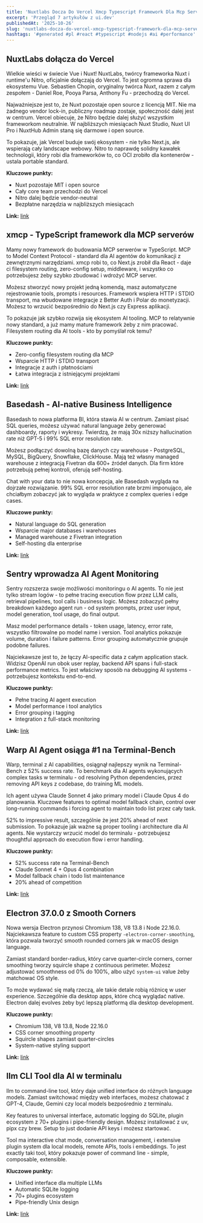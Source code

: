 ```yaml
---
title: 'Nuxtlabs Docza Do Vercel Xmcp Typescript Framework Dla Mcp Serverw Basedash Ai Native Business Intelligence'
excerpt: 'Przegląd 7 artykułów z ui.dev'
publishedAt: '2025-10-26'
slug: 'nuxtlabs-docza-do-vercel-xmcp-typescript-framework-dla-mcp-serverw-basedash-ai-native-business-intelligence'
hashtags: '#generated #pl #react #typescript #nodejs #ai #performance'
---
```


## NuxtLabs dołącza do Vercel

Wielkie wieści w świecie Vue i Nuxt! NuxtLabs, twórcy frameworka Nuxt i runtime'u Nitro, oficjalnie dołączają do Vercel. To jest ogromna sprawa dla ekosystemu Vue. Sebastien Chopin, oryginalny twórca Nuxt, razem z całym zespołem - Daniel Roe, Pooya Parsa, Anthony Fu - przechodzą do Vercel.

Najważniejsze jest to, że Nuxt pozostaje open source z licencją MIT. Nie ma żadnego vendor lock-in, publiczny roadmap zostaje, społeczność dalej jest w centrum. Vercel obiecuje, że Nitro będzie dalej służyć wszystkim frameworkom neutralnie. W najbliższych miesiącach Nuxt Studio, Nuxt UI Pro i NuxtHub Admin staną się darmowe i open source.

To pokazuje, jak Vercel buduje swój ekosystem - nie tylko Next.js, ale wspierają cały landscape webowy. Nitro to naprawdę solidny kawałek technologii, który robi dla frameworków to, co OCI zrobiło dla kontenerów - ustala portable standard.

**Kluczowe punkty:**
- Nuxt pozostaje MIT i open source
- Cały core team przechodzi do Vercel
- Nitro dalej będzie vendor-neutral
- Bezpłatne narzędzia w najbliższych miesiącach

**Link:** [link](https://vercel.com/blog/nuxtlabs-joins-vercel)

## xmcp - TypeScript framework dla MCP serverów

Mamy nowy framework do budowania MCP serwerów w TypeScript. MCP to Model Context Protocol - standard dla AI agentów do komunikacji z zewnętrznymi narzędziami. xmcp robi to, co Next.js zrobił dla React - daje ci filesystem routing, zero-config setup, middleware, i wszystko co potrzebujesz żeby szybko zbudować i wdrożyć MCP server.

Możesz stworzyć nowy projekt jedną komendą, masz automatyczne rejestrowanie tools, prompts i resources. Framework wspiera HTTP i STDIO transport, ma wbudowane integracje z Better Auth i Polar do monetyzacji. Możesz to wrzucić bezpośrednio do Next.js czy Express aplikacji.

To pokazuje jak szybko rozwija się ekosystem AI tooling. MCP to relatywnie nowy standard, a już mamy mature framework żeby z nim pracować. Filesystem routing dla AI tools - kto by pomyślał rok temu?

**Kluczowe punkty:**
- Zero-config filesystem routing dla MCP
- Wsparcie HTTP i STDIO transport
- Integracje z auth i płatnościami
- Łatwa integracja z istniejącymi projektami

**Link:** [link](https://xmcp.dev/)

## Basedash - AI-native Business Intelligence

Basedash to nowa platforma BI, która stawia AI w centrum. Zamiast pisać SQL queries, możesz używać natural language żeby generować dashboardy, raporty i wykresy. Twierdzą, że mają 30x niższy hallucination rate niż GPT-5 i 99% SQL error resolution rate.

Możesz podłączyć dowolną bazę danych czy warehouse - PostgreSQL, MySQL, BigQuery, Snowflake, ClickHouse. Mają też własny managed warehouse z integracją Fivetran dla 600+ źródeł danych. Dla firm które potrzebują pełnej kontroli, oferują self-hosting.

Chat with your data to nie nowa koncepcja, ale Basedash wygląda na dojrzałe rozwiązanie. 99% SQL error resolution rate brzmi imponująco, ale chciałbym zobaczyć jak to wygląda w praktyce z complex queries i edge cases.

**Kluczowe punkty:**
- Natural language do SQL generation
- Wsparcie major databases i warehouses
- Managed warehouse z Fivetran integration
- Self-hosting dla enterprise

**Link:** [link](https://www.basedash.com/)

## Sentry wprowadza AI Agent Monitoring

Sentry rozszerza swoje możliwości monitoringu o AI agents. To nie jest tylko stream logów - to pełne tracing execution flow przez LLM calls, retrieval pipelines, tool calls i business logic. Możesz zobaczyć pełny breakdown każdego agent run - od system prompts, przez user input, model generation, tool usage, do final output.

Masz model performance details - token usage, latency, error rate, wszystko filtrowalne po model name i version. Tool analytics pokazuje volume, duration i failure patterns. Error grouping automatycznie grupuje podobne failures.

Najciekawsze jest to, że łączy AI-specific data z całym application stack. Widzisz OpenAI run obok user replay, backend API spans i full-stack performance metrics. To jest właściwy sposób na debugging AI systems - potrzebujesz kontekstu end-to-end.

**Kluczowe punkty:**
- Pełne tracing AI agent execution
- Model performance i tool analytics
- Error grouping i tagging
- Integration z full-stack monitoring

**Link:** [link](https://blog.sentry.io/sentrys-updated-agent-monitoring/)

## Warp AI Agent osiąga #1 na Terminal-Bench

Warp, terminal z AI capabilities, osiągnął najlepszy wynik na Terminal-Bench z 52% success rate. To benchmark dla AI agents wykonujących complex tasks w terminalu - od resolving Python dependencies, przez removing API keys z codebase, do training ML models.

Ich agent używa Claude Sonnet 4 jako primary model i Claude Opus 4 do planowania. Kluczowe features to optimal model fallback chain, control over long-running commands i forcing agent to maintain todo list przez cały task.

52% to impressive result, szczególnie że jest 20% ahead of next submission. To pokazuje jak ważne są proper tooling i architecture dla AI agents. Nie wystarczy wrzucić model do terminalu - potrzebujesz thoughtful approach do execution flow i error handling.

**Kluczowe punkty:**
- 52% success rate na Terminal-Bench
- Claude Sonnet 4 + Opus 4 combination
- Model fallback chain i todo list maintenance
- 20% ahead of competition

**Link:** [link](https://www.warp.dev/blog/terminal-bench)

## Electron 37.0.0 z Smooth Corners

Nowa wersja Electron przynosi Chromium 138, V8 13.8 i Node 22.16.0. Najciekawsza feature to custom CSS property `-electron-corner-smoothing`, która pozwala tworzyć smooth rounded corners jak w macOS design language.

Zamiast standard border-radius, który carve quarter-circle corners, corner smoothing tworzy squircle shape z continuous perimeter. Możesz adjustować smoothness od 0% do 100%, albo użyć `system-ui` value żeby matchować OS style.

To może wydawać się małą rzeczą, ale takie detale robią różnicę w user experience. Szczególnie dla desktop apps, które chcą wyglądać native. Electron dalej evolves żeby być lepszą platformą dla desktop development.

**Kluczowe punkty:**
- Chromium 138, V8 13.8, Node 22.16.0
- CSS corner smoothing property
- Squircle shapes zamiast quarter-circles
- System-native styling support

**Link:** [link](https://www.electronjs.org/blog/electron-37-0)

## llm CLI Tool dla AI w terminalu

llm to command-line tool, który daje unified interface do różnych language models. Zamiast switchować między web interfaces, możesz chatować z GPT-4, Claude, Gemini czy local models bezpośrednio z terminalu.

Key features to universal interface, automatic logging do SQLite, plugin ecosystem z 70+ plugins i pipe-friendly design. Możesz installować z uv, pipx czy brew. Setup to just dodanie API keys i możesz startować.

Tool ma interactive chat mode, conversation management, i extensive plugin system dla local models, remote APIs, tools i embeddings. To jest exactly taki tool, który pokazuje power of command line - simple, composable, extensible.

**Kluczowe punkty:**
- Unified interface dla multiple LLMs
- Automatic SQLite logging
- 70+ plugins ecosystem
- Pipe-friendly Unix design

**Link:** [link](https://kash1n.com/blog/llm-cli/)